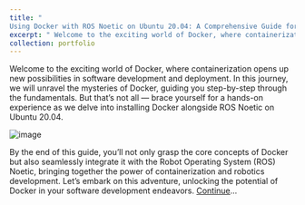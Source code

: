 ```yaml
---
title: "
Using Docker with ROS Noetic on Ubuntu 20.04: A Comprehensive Guide for Beginners"
excerpt: " Welcome to the exciting world of Docker, where containerization opens up new possibilities in software development and deployment. In this journey, we will unravel the mysteries of Docker, guiding you step-by-step through the fundamentals. But that’s not all — brace yourself for a hands-on experience as we delve into installing Docker alongside ROS Noetic on Ubuntu 20.04.<br/><img src='/images/Docker.png'>"
collection: portfolio
---
```


Welcome to the exciting world of Docker, where containerization opens up new possibilities in software development and deployment. In this journey, we will unravel the mysteries of Docker, guiding you step-by-step through the fundamentals. But that’s not all — brace yourself for a hands-on experience as we delve into installing Docker alongside ROS Noetic on Ubuntu 20.04.

![image](https://github.com/sepideh-shamsizadeh/sepideh-shamsizadeh.github.io/assets/60175983/09214ba8-a11e-405b-9404-8a5704ad313c)

By the end of this guide, you’ll not only grasp the core concepts of Docker but also seamlessly integrate it with the Robot Operating System (ROS) Noetic, bringing together the power of containerization and robotics development. Let’s embark on this adventure, unlocking the potential of Docker in your software development endeavors. [Continue](https://medium.com/p/fc2d3e53eb31)...
